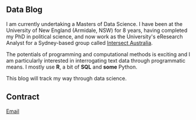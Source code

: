 ## Data Blog

I am currently undertaking a Masters of Data Science. I have been at the University of New England (Armidale, NSW) for 8 years, having completed my PhD in political science, and now work as the University's eResearch Analyst for a Sydney-based group called [Intersect Australia](https://intersect.org.au).

The potentials of programming and computational methods is exciting and I am particularly interested in interrogating text data through programmatic means. I mostly use **R**, a bit of **SQL** and **some** Python. 

This blog will track my way through data science. 

## Contract
[Email](paddytobias@me.com)

